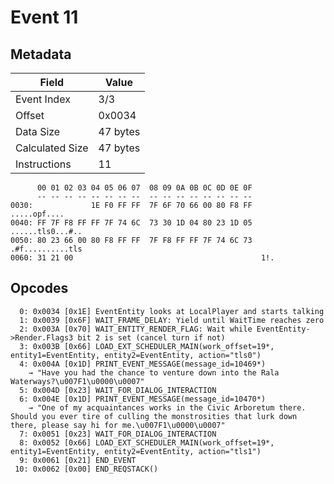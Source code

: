 # Event 11

## Metadata

| Field           | Value    |
|-----------------|----------|
| Event Index     | 3/3      |
| Offset          | 0x0034   |
| Data Size       | 47 bytes |
| Calculated Size | 47 bytes |
| Instructions    | 11       |

```
      00 01 02 03 04 05 06 07  08 09 0A 0B 0C 0D 0E 0F
      -- -- -- -- -- -- -- --  -- -- -- -- -- -- -- --
0030:             1E F0 FF FF  7F 6F 70 66 00 80 F8 FF      .....opf....
0040: FF 7F F8 FF FF 7F 74 6C  73 30 1D 04 80 23 1D 05  ......tls0...#..
0050: 80 23 66 00 80 F8 FF FF  7F F8 FF FF 7F 74 6C 73  .#f..........tls
0060: 31 21 00                                          1!.             
```

## Opcodes

```
  0: 0x0034 [0x1E] EventEntity looks at LocalPlayer and starts talking
  1: 0x0039 [0x6F] WAIT_FRAME_DELAY: Yield until WaitTime reaches zero
  2: 0x003A [0x70] WAIT_ENTITY_RENDER_FLAG: Wait while EventEntity->Render.Flags3 bit 2 is set (cancel turn if not)
  3: 0x003B [0x66] LOAD_EXT_SCHEDULER_MAIN(work_offset=19*, entity1=EventEntity, entity2=EventEntity, action="tls0")
  4: 0x004A [0x1D] PRINT_EVENT_MESSAGE(message_id=10469*)
    → "Have you had the chance to venture down into the Rala Waterways?\u007F1\u0000\u0007"
  5: 0x004D [0x23] WAIT_FOR_DIALOG_INTERACTION
  6: 0x004E [0x1D] PRINT_EVENT_MESSAGE(message_id=10470*)
    → "One of my acquaintances works in the Civic Arboretum there. Should you ever tire of culling the monstrosities that lurk down there, please say hi for me.\u007F1\u0000\u0007"
  7: 0x0051 [0x23] WAIT_FOR_DIALOG_INTERACTION
  8: 0x0052 [0x66] LOAD_EXT_SCHEDULER_MAIN(work_offset=19*, entity1=EventEntity, entity2=EventEntity, action="tls1")
  9: 0x0061 [0x21] END_EVENT
 10: 0x0062 [0x00] END_REQSTACK()
```
